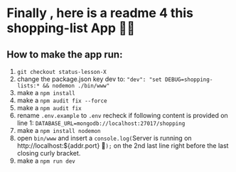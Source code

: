 # Finally , here is a readme 4 this shopping-list App 🐱‍👤
 
## How to make the app run:
 
1. `git checkout status-lesson-X`
2. change the package.json key dev to: ` "dev": "set DEBUG=shopping-lists:* && nodemon ./bin/www" `
3. make a `npm install`
4. make a `npm audit fix --force`
5. make a `npm audit fix`
6. rename `.env.example` to `.env` recheck if  following content is provided on line 1: `DATABASE_URL=mongodb://localhost:27017/shopping`
7. make a `npm install nodemon`
8. open `bin/www` and insert a `console.log(`Server is running on http://localhost:${addr.port} 🚀`);` on the 2nd last line right before the last closing curly bracket.
9. make a `npm run dev`